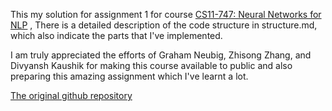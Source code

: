 This my solution for assignment 1 for course [CS11-747: Neural Networks for NLP](http://www.phontron.com/class/nn4nlp2020/) , There is a detailed description of the code structure in structure.md, which also indicate the parts that I've implemented. 

I am truly appreciated the efforts of Graham Neubig, Zhisong Zhang, and Divyansh Kaushik for making this course available to public and also preparing this amazing assignment which I've learnt a lot.

[The original github repository](https://github.com/neubig/minnn-assignment)




